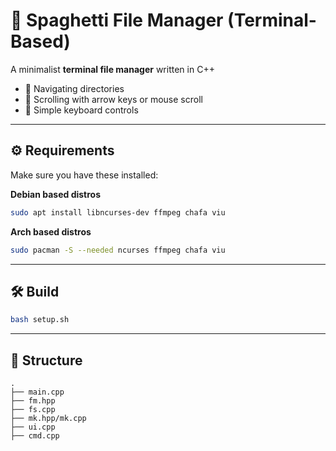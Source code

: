 
# 📁 Spaghetti File Manager (Terminal-Based)

A minimalist **terminal file manager** written in C++

- 📂 Navigating directories
- 📜 Scrolling with arrow keys or mouse scroll
- 🧭 Simple keyboard controls

---

## ⚙️ Requirements

Make sure you have these installed:

**Debian based distros**
```bash
sudo apt install libncurses-dev ffmpeg chafa viu
```
**Arch based distros**
```bash
sudo pacman -S --needed ncurses ffmpeg chafa viu
```

---

## 🛠️ Build

```bash
bash setup.sh
```

---

## 📂 Structure

```
.
├── main.cpp        
├── fm.hpp          
├── fs.cpp          
├── mk.hpp/mk.cpp   
├── ui.cpp          
├── cmd.cpp         
```
